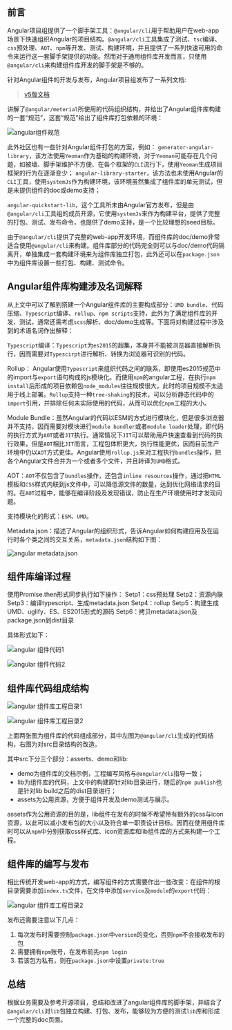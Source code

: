 ## 前言
Angular项目组提供了一个脚手架工具：`@angular/cli`用于帮助用户在web-app场景下快速组织Angular的项目结构。`@angular/cli`工具集成了测试、`tsc`编译、`css`预处理、`AOT`、`npm`等开发、测试、构建环境，并且提供了一系列快速可用的命令来运行这一套脚手架提供的功能。然而对于通用组件库开发而言，只使用`@angular/cli`来构建组件库开发的脚手架是不够的。

针对Angular组件的开发与发布，Angular项目组发布了一系列文档:
> [v5版文档](https://docs.google.com/document/d/1CZC2rcpxffTDfRDs6p1cfbmKNLA6x5O-NtkJglDaBVs/edit#heading=h.k0mh3o8u5hx) 

讲解了`@angular/meterial`所使用的代码组织结构，并给出了Angular组件库构建的一套“规范”，这套“规范”给出了组件库打包依赖的环境：

![angular组件规范](https://github.com/jkhhuse/imgRepo/blob/master/img%20lib/angular_com_func.png?raw=true)

此外社区也有一些针对Angular组件打包的方案，例如：
`generator-angular-library`，该方法使用`Yeoman`作为基础的构建环境，对于`Yeoman`可能存在几个问题，如被墙、脚手架维护不方便、在各个框架的`CLI`流行下，使用`Yeoman`生成项目框架的行为在逐渐变少；
`angular-library-starter`，该方法也未使用Angular的`CLI`工具，使用`systemJs`作为构建环境，该环境虽然集成了组件库的单元测试，但是未提供组件的doc或demo支持；

`angular-quickstart-lib`，这个工具所未由Angular官方发布，但是由`@angular/cli`工具组的成员开源，它使用`systemJs`来作为构建平台，提供了完整的打包、测试、发布命令，也提供了demo支持，是一个比较理想的seed目标。

由于`@angular/cli`提供了完整的web-app开发环境，而组件库的doc/demo非常适合使用`@angular/cli`来构建。组件库部分的代码完全则可以与doc/demo代码隔离开，单独集成一套构建环境来为组件库独立打包，此外还可以在`package.json`中为组件库设置一些打包、构建、测试命令。

##  Angular组件库构建涉及名词解释
从上文中可以了解到搭建一个Angular组件库的主要构成部分：`UMD bundle`、代码压缩、`Typescript`编译、`rollup`、`npm scripts`支持，此外为了满足组件库的开发、测试，通常还需考虑`scss`解析、doc/demo生成等。下面将对构建过程中涉及到的术语名词作出解释：

`Typescript`编译：`Typescript`为`es2015`的超集，本身并不能被浏览器直接解析执行，因而需要对`Typescirpt`进行解析、转换为浏览器可识别的代码。 

Rollup： Angular使用`Typescript`来组织代码之间的联系，即使用es2015规范中的import与`export`语句构成的js模块化。而使用`npm`的angular工程，在执行`npm install`后形成的项目依赖包`node_modules`往往规模很大，此时的项目规模不太适用于线上部署。`Rollup`支持一种`tree-shaking`的技术，可以分析静态代码中的`import`引用，并排除任何未实际使用的代码，从而可以优化`npm`工程的大小。

Module Bundle：虽然Angular的代码以ESM的方式进行模块化，但是很多浏览器并不支持，因而需要对模块进行`module bundler`或者`module loader`处理，即代码的执行方式为`AOT`或者`JIT`执行。通常情况下`JIT`可以帮助用户快速查看到代码的执行效果，但是`AOT`相比`JIT`而言，工程包体积更大，执行性能更优，因而目前生产环境中仍以`AOT`方式更佳。Angular使用`rollup.js`来对工程执行`bundles`操作，把各个Angular文件合并为一个或者多个文件，并且转译为`UMD`格式。

AOT：`AOT`不仅包含了`bundles`操作，还包含`inline resources`操作，通过把`HTML`模板和`CSS`样式内联到js文件中，可以降低源文件的数量，达到优化网络请求的目的。在`AOT`过程中，能够在编译阶段及发现错误，防止在生产环境使用时才发现问题。

支持模块化的形式：`ESM`、`UMD`。

Metadata.json：描述了Angular的组织形式，告诉Angular如何构建应用及在运行时各个类之间的交互关系，`metadata.json`结构如下图：

![angular metadata.json](https://github.com/jkhhuse/imgRepo/blob/master/img%20lib/angular_com_json.png?raw=true)

##  组件库编译过程
使用Promise.then形式同步执行如下操作：
Setp1：css预处理
Setp2：资源内联
Setp3：编译typescript、生成metadata.json
Setp4：rollup
Setp5：构建生成UMD、uglify、ES、ES2015形式的源码
Setp6：拷贝metadata.json及package.json到dist目录

具体形式如下：

![angular 组件代码1](https://github.com/jkhhuse/imgRepo/blob/master/img%20lib/angular_com_code1.png?raw=true)

![angular 组件代码2](https://github.com/jkhhuse/imgRepo/blob/master/img%20lib/angular_com_code2.png?raw=true)

## 组件库代码组成结构

![angular 组件库工程目录1](https://github.com/jkhhuse/imgRepo/blob/master/img%20lib/angular_com_c1.png?raw=true)

![angular 组件库工程目录2](https://github.com/jkhhuse/imgRepo/blob/master/img%20lib/angular_com_c2.png?raw=true)

上面两张图为组件库的代码组成部分，其中左图为`@angular/cli`生成的代码结构，右图为对src目录结构的改造。

其中src下分三个部分：asserts、demo和lib: 
- demo为组件库的文档示例，工程编写风格与`@angular/cli`指导一致；
- lib为组件库的代码，上文中的构建即针对lib目录进行，随后的`npm publish`也是针对lib build之后的dist目录进行；
- assets为公用资源，方便于组件开发及demo测试与展示。

assets作为公用资源的目的是，lib组件在发布的时候不希望带有额外的css与icon资源，以此可以减小发布包的大小以及符合单一职责设计目标。因而在使用组件库时可以从`npm`中分别获取css样式库、icon资源库和lib组件库的方式来构建一个工程。

## 组件库的编写与发布
相比传统开发web-app的方式，编写组件的方式需要作出一些改变：在组件的根目录需要添加`index.ts`文件，在文件中添加`service`及`module`的`export`代码：

![angular 组件库工程目录2](https://github.com/jkhhuse/imgRepo/blob/master/img%20lib/angular_com_pub1.png?raw=true)

发布还需要注意以下几点：
1)	每次发布时需要控制`package.json`中`version`的变化，否则`npm`不会接收发布的包
2)	需要拥有`npm`账号，在发布前先`npm login`
3)	若该包为私有，则在`package.json`中设置`private:true`

##  总结
根据业务需要及参考开源项目，总结和改进了angular组件库的脚手架，并结合了`@angular/cli`对`lib`包独立构建、打包、发布，能够较为方便的测试`lib`库和形成一个完整的doc页面。
